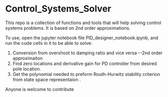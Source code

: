 # Control_Systems_Solver
This repo is a collection of functions and tools that will help solving control systems problems.
It is based on 2nd order approximations.

To use, open the jupyter notebook file PID_designer_notebook.ipynb, and run the code cells in it to be able to solve:
1. Conversion from overshoot to damping ratio and vice versa --2nd order approximaiton
2. Find zero locations and derivative gain for PD controller from desired pole location.
3. Get the polynomial needed to preform Routh-Hurwitz stability criterion from state space representaion .

Anyone is welcome to contribute 

